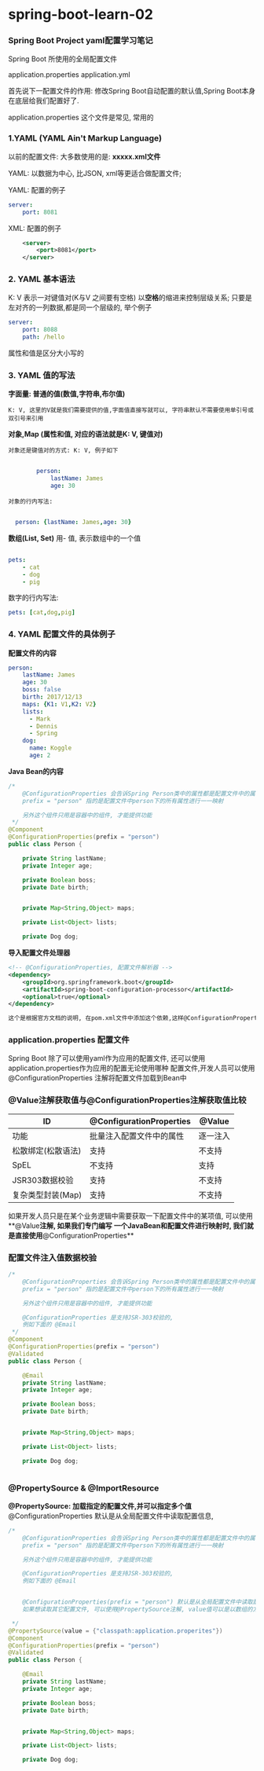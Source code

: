 # spring-boot-learn-02

### Spring Boot Project yaml配置学习笔记

Spring Boot 所使用的全局配置文件

application.properties
application.yml


首先说下一配置文件的作用: 修改Spring Boot自动配置的默认值,Spring Boot本身在底层给我们配置好了.

application.properties 这个文件是常见, 常用的


### 1.YAML (YAML Ain't Markup Language)

以前的配置文件: 大多数使用的是: **xxxxx.xml文件**

YAML: 以数据为中心, 比JSON, xml等更适合做配置文件;

YAML: 配置的例子
```yaml
server:
    port: 8081
```

XML: 配置的例子
```xml
    <server>
        <port>8081</port>
    </server>
```

### 2. YAML 基本语法
K: V 表示一对键值对(K与V 之间要有空格)
以**空格**的缩进来控制层级关系; 只要是左对齐的一列数据,都是同一个层级的, 举个例子
```yaml
server:
    port: 8088
    path: /hello
```
属性和值是区分大小写的

### 3. YAML 值的写法
**字面量: 普通的值(数值,字符串,布尔值)**

    K: V, 这里的V就是我们需要提供的值,字面值直接写就可以, 字符串默认不需要使用单引号或双引号来引用

**对象,Map (属性和值, 对应的语法就是K: V, 键值对)**

    对象还是键值对的方式: K: V, 例子如下
```yaml

        person:
            lastName: James
            age: 30
```

    对象的行内写法:
```yaml

  person: {lastName: James,age: 30}

```


**数组(List, Set)**
用- 值, 表示数组中的一个值
```yaml

pets:
    - cat
    - dog
    - pig

```
数字的行内写法:
```yaml
pets: [cat,dog,pig]

```

### 4. YAML 配置文件的具体例子

**配置文件的内容**
```yaml
person:
    lastName: James
    age: 30
    boss: false
    birth: 2017/12/13
    maps: {K1: V1,K2: V2}
    lists:
      - Mark
      - Dennis
      - Spring
    dog:
      name: Koggle
      age: 2

```
**Java Bean的内容**
```java
/*
    @ConfigurationProperties 会告诉Spring Person类中的属性都是配置文件中的属性
    prefix = "person" 指的是配置文件中person下的所有属性进行一一映射

    另外这个组件只用是容器中的组件, 才能提供功能
 */
@Component
@ConfigurationProperties(prefix = "person")
public class Person {

    private String lastName;
    private Integer age;

    private Boolean boss;
    private Date birth;


    private Map<String,Object> maps;

    private List<Object> lists;

    private Dog dog;

```

**导入配置文件处理器**
```xml
<!-- @ConfigurationProperties, 配置文件解析器 -->
<dependency>
	<groupId>org.springframework.boot</groupId>
	<artifactId>spring-boot-configuration-processor</artifactId>
	<optional>true</optional>
</dependency>

这个是根据官方文档的说明, 在pom.xml文件中添加这个依赖,这样@ConfigurationProperties 才起作用

```

### application.properties 配置文件
Spring Boot 除了可以使用yaml作为应用的配置文件, 还可以使用application.properties作为应用的配置无论使用哪种
配置文件,开发人员可以使用@ConfigurationProperties 注解将配置文件加载到Bean中



### @Value注解获取值与@ConfigurationProperties注解获取值比较


ID              | @ConfigurationProperties            | @Value
----------------| ------------------------------------| ---------------------------------
功能              | 批量注入配置文件中的属性                           |逐一注入
松散绑定(松散语法)              | 支持                               | 不支持
SpEL              | 不支持		                  | 支持
JSR303数据校验     | 支持                           | 不支持
复杂类型封装(Map)   |支持                           |不支持


如果开发人员只是在某个业务逻辑中需要获取一下配置文件中的某项值, 可以使用**@Value**注解, 如果我们专门编写
一个JavaBean和配置文件进行映射时, 我们就是直接使用**@ConfigurationProperties**


### 配置文件注入值数据校验
```java
/*
    @ConfigurationProperties 会告诉Spring Person类中的属性都是配置文件中的属性
    prefix = "person" 指的是配置文件中person下的所有属性进行一一映射

    另外这个组件只用是容器中的组件, 才能提供功能

    @ConfigurationProperties 是支持JSR-303校验的,
    例如下面的 @Email
 */
@Component
@ConfigurationProperties(prefix = "person")
@Validated
public class Person {

    @Email
    private String lastName;
    private Integer age;

    private Boolean boss;
    private Date birth;


    private Map<String,Object> maps;

    private List<Object> lists;

    private Dog dog;



```

### @PropertySource & @ImportResource
**@PropertySource: 加载指定的配置文件,并可以指定多个值** @ConfigurationProperties 默认是从全局配置文件中读取配置信息,
```java
/*
    @ConfigurationProperties 会告诉Spring Person类中的属性都是配置文件中的属性
    prefix = "person" 指的是配置文件中person下的所有属性进行一一映射

    另外这个组件只用是容器中的组件, 才能提供功能

    @ConfigurationProperties 是支持JSR-303校验的,
    例如下面的 @Email


    @ConfigurationProperties(prefix = "person") 默认是从全局配置文件中读取配置信息
    如果想读取其它配置文件, 可以使用@PropertySource注解, value值可以是以数组的方式

 */
@PropertySource(value = {"classpath:application.properites"})
@Component
@ConfigurationProperties(prefix = "person")
@Validated
public class Person {

    @Email
    private String lastName;
    private Integer age;

    private Boolean boss;
    private Date birth;


    private Map<String,Object> maps;

    private List<Object> lists;

    private Dog dog;




```